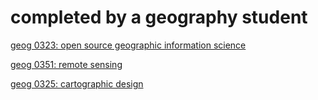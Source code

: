 # completed by a geography student
[geog 0323: open source geographic information science](geog0323/geog0323.md)

[geog 0351: remote sensing](geog0351/geog0351.md)

[geog 0325: cartographic design](geog0325/geog0325.md)
